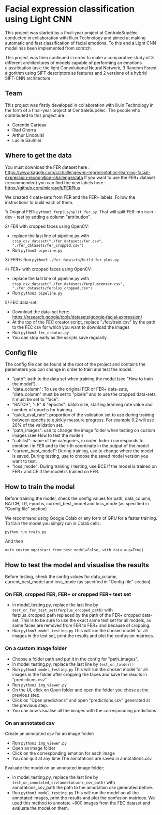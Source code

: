 # Facial expression classification using Light CNN

This project was started by a final-year project at CentraleSupélec conducted in collaboration with Illuin Technology and aimed at making automatic and fast classification of facial emotions. To this end a Light CNN model has been implemented from scratch.

This project was then continued in order to make a comparative study of 3 different architectures of models capable of performing an emotions classification task:  the light Convolutional Neural Network, 3 Random Forest algorithm using SIFT descriptors as features and 2 versions of a hybrid SIFT-CNN architecture.
 
## Team
This project was firstly developed in collaboration with Illuin
 Technology in the form of a final-year project at
  CentraleSupélec.
The people who contributed to this project are :
* Corentin Carteau
* Riad Ghorra
* Arthur Lindoulsi
* Lucile Saulnier


## Where to get the data
You must download the FER dataset here : https://www.kaggle.com/c/challenges-in-representation-learning-facial-expression-recognition-challenge/data
If you want to use the FER+ dataset (recommended) you can find the new labels here : https://github.com/microsoft/FERPlus

We created 4 data-sets from FER and the FER+ labels. Follow the instructions to build each of them.

1/ Original FER: ```python3 ferplus/split_fer.py```. That will split FER into train - dev - test by adding a column "attribution".

2/ FER with cropped faces using OpenCV: 
- replace the last line of pipeline.py with ```crop_csv_dataset("./fer_datasets/fer.csv", "./fer_datasets/fer_cropped.csv")```
- Run ```python3 pipeline.py```

3/ FER+: Run ```python3 ./fer_datasets/build_fer_plus.py```

4/ FER+ with cropped faces using OpenCV:
- replace the last line of pipeline.py with ```crop_csv_dataset("./fer_datasets/ferplustensor.csv", "./fer_datasets/ferplus_cropped.csv")```
- Run ```python3 pipeline.py```

5/ FEC data-set. 
- Download the data-set here: https://research.google/tools/datasets/google-facial-expression/
- At the top of the FEC creator script, replace "./fec/train.csv" by the path to the FEC csv for which you want to download the images
- Run ```python3 fec_creator.py```
- You can stop early as the scripts save regularly.



## Config file
The config file can be found at the root of the project and contains 
the parameters you can change in order to train and test the model.
- "path": path to the data set when training the model (see "How to train the model").
- "data_column": To use the original FER or FER+ data-sets, "data_column" must be set to "pixels" and
to use the cropped data-sets, it must be set to "face".
- "BATCH", "LR" & "epochs": batch size, starting learning rate value and number of epochs for training
- "quick_eval_rate": proportion of the validation set to use during training between epochs to quickly measure progress.
For example 0.2 will use 20% of the validation set.
- "path_images": use to change the image folder when testing on custom images (see How to test the model)
- "catslist": name of the categories, in order. Index i corresponds to emotion i in FER and to the i-th coordinate 
in the output of the model
- "current_best_model": During training, use to change where the model is saved.
During testing, use to choose the saved model version you want to test.
- "loss_mode": During training / testing, use BCE if the model is trained on FER+ and CE if the model is trained on FER.

 
## How to train the model
Before training the model, check the config values for 
path, data_column, BATCH, LR, epochs, current_best_model and loss_mode (as specified in "Config file" section)

We recommend using Google Colab or any form of GPU for a faster training. 
To train the model you simply run in Colab cells:

```
python run train.py
``` 

And then

```
main_custom_vgg(start_from_best_model=False, with_data_aug=True)
```

## How to test the model and visualise the results

Before testing, check the config values for data_column, current_best_model and loss_mode 
(as specified in "Config file" section).

### On FER, cropped FER, FER+ or cropped FER+ test set 

- In model_testing.py, replace the last line by ```test_on_fer_test_set(ferplus_cropped_path)``` 
with ferplus_cropped_path replaced by the path of the FER+ cropped data-set.
This is to be sure to use the exact same test set for all models, 
as some faces are removed from FER to FER+ and because of cropping.
- Run ```python3 model_testing.py```
This will run the chosen model for all images in the test set, print the results and plot the confusion matrices.

### On a custom image folder

- Choose a folder path and put it in the config for "path_images".
- In model_testing.py, replace the last line by ```test_on_folder()``` 
- Run ```python3 model_testing.py```
This will run the chosen model for all images in the folder after cropping the faces and save the results in "predictions.csv"
- Run ```python3 img_viewer.py```
- On the UI, click on Open folder and open the folder you chose at the previous step.
- Click on "Open predictions" and open "predictions.csv" generated at the previous step.
- You can now visualise all the images with the corresponding predictions.

### On an annotated csv

Create an annotated csv for an image folder:
- Run ```python3 img_viewer.py```
- Open an image folder
- Click on the corresponding emotion for each image
- You can quit at any time
The annotations are saved in annotations.csv

Evaluate the model on an annotated image folder:
- In model_testing.py, replace the last line by ```test_on_annotated_csv(annotations_csv_path)```
with annotations_csv_path the path to the annotation csv generated before.
- Run ```python3 model_testing.py```
This will run the model on all the annotated images, print the results and plot the confusion matrices.
We used this method to annotate ~600 images from the FEC dataset and evaluate the model on them.
